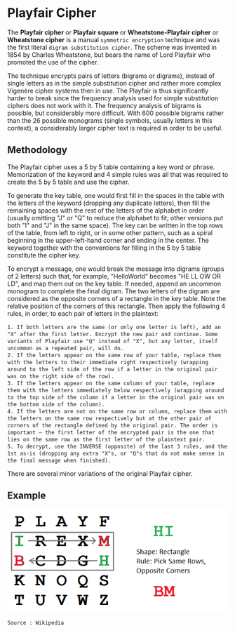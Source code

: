 # Playfair Cipher

The **Playfair cipher** or **Playfair square** or **Wheatstone-Playfair cipher** or **Wheatstone cipher** is a manual `symmetric encryption` technique and was the first literal `digram substitution cipher`. The scheme was invented in 1854 by Charles Wheatstone, but bears the name of Lord Playfair who promoted the use of the cipher.

The technique encrypts pairs of letters (bigrams or digrams), instead of single letters as in the simple substitution cipher and rather more complex Vigenère cipher systems then in use. The Playfair is thus significantly harder to break since the frequency analysis used for simple substitution ciphers does not work with it. The frequency analysis of bigrams is possible, but considerably more difficult. With 600 possible bigrams rather than the 26 possible monograms (single symbols, usually letters in this context), a considerably larger cipher text is required in order to be useful.

## Methodology

The Playfair cipher uses a 5 by 5 table containing a key word or phrase. Memorization of the keyword and 4 simple rules was all that was required to create the 5 by 5 table and use the cipher.

To generate the key table, one would first fill in the spaces in the table with the letters of the keyword (dropping any duplicate letters), then fill the remaining spaces with the rest of the letters of the alphabet in order (usually omitting "J" or "Q" to reduce the alphabet to fit; other versions put both "I" and "J" in the same space). The key can be written in the top rows of the table, from left to right, or in some other pattern, such as a spiral beginning in the upper-left-hand corner and ending in the center. The keyword together with the conventions for filling in the 5 by 5 table constitute the cipher key.

To encrypt a message, one would break the message into digrams (groups of 2 letters) such that, for example, "HelloWorld" becomes "HE LL OW OR LD", and map them out on the key table. If needed, append an uncommon monogram to complete the final digram. The two letters of the digram are considered as the opposite corners of a rectangle in the key table. Note the relative position of the corners of this rectangle. Then apply the following 4 rules, in order, to each pair of letters in the plaintext:

```
1. If both letters are the same (or only one letter is left), add an "X" after the first letter. Encrypt the new pair and continue. Some variants of Playfair use "Q" instead of "X", but any letter, itself uncommon as a repeated pair, will do.
2. If the letters appear on the same row of your table, replace them with the letters to their immediate right respectively (wrapping around to the left side of the row if a letter in the original pair was on the right side of the row).
3. If the letters appear on the same column of your table, replace them with the letters immediately below respectively (wrapping around to the top side of the column if a letter in the original pair was on the bottom side of the column).
4. If the letters are not on the same row or column, replace them with the letters on the same row respectively but at the other pair of corners of the rectangle defined by the original pair. The order is important – the first letter of the encrypted pair is the one that lies on the same row as the first letter of the plaintext pair.
5. To decrypt, use the INVERSE (opposite) of the last 3 rules, and the 1st as-is (dropping any extra "X"s, or "Q"s that do not make sense in the final message when finished).
```

There are several minor variations of the original Playfair cipher.

## Example

![alt text](https://github.com/MohMaya/CollegeCodes/raw/master/5th%20Semester/Computer%20Networking%20Lab/Python3/03%20Play%20Fair%20Cipher/assets/Playfair_Cipher_01_HI_to_BM.png "Step 1")


```
Source : Wikipedia
```